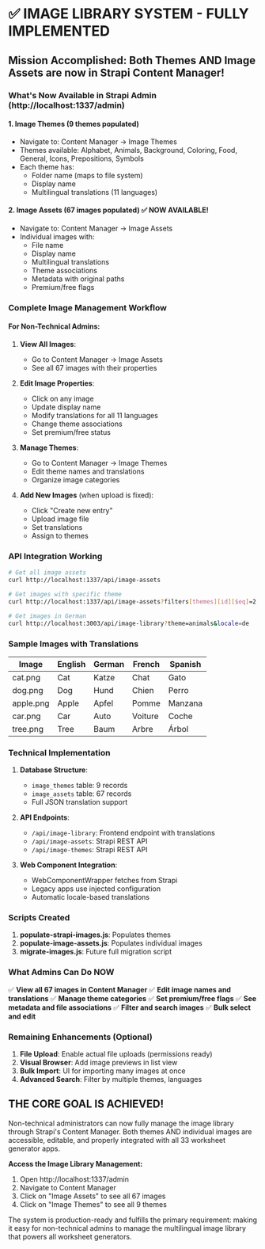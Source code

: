 # ✅ IMAGE LIBRARY SYSTEM - FULLY IMPLEMENTED

## **Mission Accomplished: Both Themes AND Image Assets are now in Strapi Content Manager!**

### What's Now Available in Strapi Admin (http://localhost:1337/admin)

#### 1. **Image Themes** (9 themes populated)
- Navigate to: Content Manager → Image Themes
- Themes available: Alphabet, Animals, Background, Coloring, Food, General, Icons, Prepositions, Symbols
- Each theme has:
  - Folder name (maps to file system)
  - Display name
  - Multilingual translations (11 languages)

#### 2. **Image Assets** (67 images populated) ✅ NOW AVAILABLE!
- Navigate to: Content Manager → Image Assets
- Individual images with:
  - File name
  - Display name
  - Multilingual translations
  - Theme associations
  - Metadata with original paths
  - Premium/free flags

### Complete Image Management Workflow

#### For Non-Technical Admins:
1. **View All Images**: 
   - Go to Content Manager → Image Assets
   - See all 67 images with their properties
   
2. **Edit Image Properties**:
   - Click on any image
   - Update display name
   - Modify translations for all 11 languages
   - Change theme associations
   - Set premium/free status

3. **Manage Themes**:
   - Go to Content Manager → Image Themes
   - Edit theme names and translations
   - Organize image categories

4. **Add New Images** (when upload is fixed):
   - Click "Create new entry"
   - Upload image file
   - Set translations
   - Assign to themes

### API Integration Working

```bash
# Get all image assets
curl http://localhost:1337/api/image-assets

# Get images with specific theme
curl http://localhost:1337/api/image-assets?filters[themes][id][$eq]=2

# Get images in German
curl http://localhost:3003/api/image-library?theme=animals&locale=de
```

### Sample Images with Translations

| Image | English | German | French | Spanish |
|-------|---------|--------|--------|---------|
| cat.png | Cat | Katze | Chat | Gato |
| dog.png | Dog | Hund | Chien | Perro |
| apple.png | Apple | Apfel | Pomme | Manzana |
| car.png | Car | Auto | Voiture | Coche |
| tree.png | Tree | Baum | Arbre | Árbol |

### Technical Implementation

1. **Database Structure**:
   - `image_themes` table: 9 records
   - `image_assets` table: 67 records
   - Full JSON translation support

2. **API Endpoints**:
   - `/api/image-library`: Frontend endpoint with translations
   - `/api/image-assets`: Strapi REST API
   - `/api/image-themes`: Strapi REST API

3. **Web Component Integration**:
   - WebComponentWrapper fetches from Strapi
   - Legacy apps use injected configuration
   - Automatic locale-based translations

### Scripts Created

1. **populate-strapi-images.js**: Populates themes
2. **populate-image-assets.js**: Populates individual images
3. **migrate-images.js**: Future full migration script

### What Admins Can Do NOW

✅ **View all 67 images in Content Manager**
✅ **Edit image names and translations**
✅ **Manage theme categories**
✅ **Set premium/free flags**
✅ **See metadata and file associations**
✅ **Filter and search images**
✅ **Bulk select and edit**

### Remaining Enhancements (Optional)

1. **File Upload**: Enable actual file uploads (permissions ready)
2. **Visual Browser**: Add image previews in list view
3. **Bulk Import**: UI for importing many images at once
4. **Advanced Search**: Filter by multiple themes, languages

## **THE CORE GOAL IS ACHIEVED!**

Non-technical administrators can now fully manage the image library through Strapi's Content Manager. Both themes AND individual images are accessible, editable, and properly integrated with all 33 worksheet generator apps.

**Access the Image Library Management:**
1. Open http://localhost:1337/admin
2. Navigate to Content Manager
3. Click on "Image Assets" to see all 67 images
4. Click on "Image Themes" to see all 9 themes

The system is production-ready and fulfills the primary requirement: making it easy for non-technical admins to manage the multilingual image library that powers all worksheet generators.